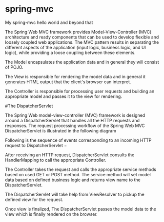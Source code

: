 # spring-mvc
My spring-mvc hello world and beyond that 

The Spring Web MVC framework provides Model-View-Controller (MVC) architecture and ready components that can be used to develop flexible and loosely coupled web applications. The MVC pattern results in separating the different aspects of the application (input logic, business logic, and UI logic), while providing a loose coupling between these elements.

The Model encapsulates the application data and in general they will consist of POJO.

The View is responsible for rendering the model data and in general it generates HTML output that the client's browser can interpret.

The Controller is responsible for processing user requests and building an appropriate model and passes it to the view for rendering.


#The DispatcherServlet 

The Spring Web model-view-controller (MVC) framework is designed around a DispatcherServlet that handles all the HTTP requests and responses. The request processing workflow of the Spring Web MVC DispatcherServlet is illustrated in the following diagram



Following is the sequence of events corresponding to an incoming HTTP request to DispatcherServlet −

After receiving an HTTP request, DispatcherServlet consults the HandlerMapping to call the appropriate Controller.

The Controller takes the request and calls the appropriate service methods based on used GET or POST method. The service method will set model data based on defined business logic and returns view name to the DispatcherServlet.

The DispatcherServlet will take help from ViewResolver to pickup the defined view for the request.

Once view is finalized, The DispatcherServlet passes the model data to the view which is finally rendered on the browser.


